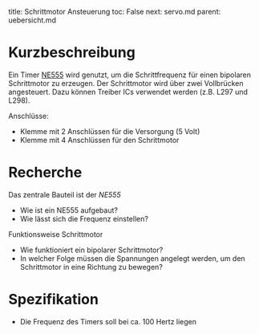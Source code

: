 title: Schrittmotor Ansteuerung
toc: False
next: servo.md
parent: uebersicht.md

# Kurzbeschreibung
Ein Timer [NE555](https://de.wikipedia.org/wiki/NE555) wird genutzt, um die Schrittfrequenz für einen bipolaren Schrittmotor
zu erzeugen. Der Schrittmotor wird über zwei Vollbrücken angesteuert. Dazu können Treiber ICs verwendet werden (z.B. L297 und L298).

Anschlüsse:

* Klemme mit 2 Anschlüssen für die Versorgung (5 Volt)
* Klemme mit 4 Anschlüssen für den Schrittmotor

# Recherche
Das zentrale Bauteil ist der *NE555*

* Wie ist ein NE555 aufgebaut?
* Wie lässt sich die Frequenz einstellen?

Funktionsweise Schrittmotor

* Wie funktioniert ein bipolarer Schrittmotor?
* In welcher Folge müssen die Spannungen angelegt werden, um den Schrittmotor in eine Richtung zu bewegen?

# Spezifikation
* Die Frequenz des Timers soll bei ca. 100 Hertz liegen
